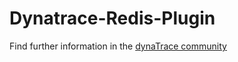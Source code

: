 # Dynatrace-Redis-Plugin
Find further information in the [dynaTrace community](https://community.dynatrace.com/community/display/DL/Redis+Monitor+Plugin)
